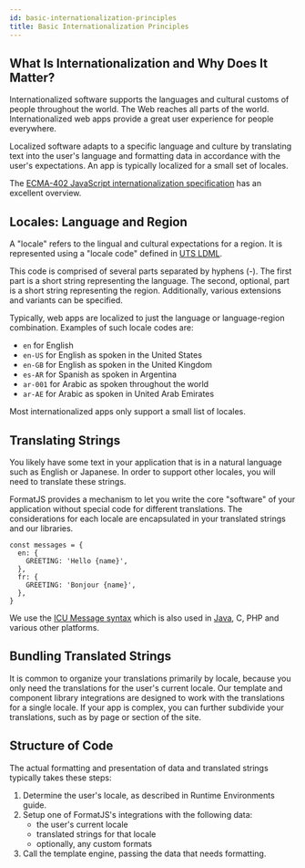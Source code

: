 ```yaml
---
id: basic-internationalization-principles
title: Basic Internationalization Principles
---
```


## What Is Internationalization and Why Does It Matter?

Internationalized software supports the languages and cultural customs of people throughout the world. The Web reaches all parts of the world. Internationalized web apps provide a great user experience for people everywhere.

Localized software adapts to a specific language and culture by translating text into the user's language and formatting data in accordance with the user's expectations. An app is typically localized for a small set of locales.

The [ECMA-402 JavaScript internationalization specification](https://github.com/tc39/ecma402) has an excellent overview.

## Locales: Language and Region

A "locale" refers to the lingual and cultural expectations for a region. It is represented using a "locale code" defined in [UTS LDML](https://www.unicode.org/reports/tr35/tr35.html#Identifiers).

This code is comprised of several parts separated by hyphens (-). The first part is a short string representing the language. The second, optional, part is a short string representing the region. Additionally, various extensions and variants can be specified.

Typically, web apps are localized to just the language or language-region combination. Examples of such locale codes are:

- `en` for English
- `en-US` for English as spoken in the United States
- `en-GB` for English as spoken in the United Kingdom
- `es-AR` for Spanish as spoken in Argentina
- `ar-001` for Arabic as spoken throughout the world
- `ar-AE` for Arabic as spoken in United Arab Emirates

Most internationalized apps only support a small list of locales.

## Translating Strings

You likely have some text in your application that is in a natural language such as English or Japanese. In order to support other locales, you will need to translate these strings.

FormatJS provides a mechanism to let you write the core "software" of your application without special code for different translations. The considerations for each locale are encapsulated in your translated strings and our libraries.

```tsx
const messages = {
  en: {
    GREETING: 'Hello {name}',
  },
  fr: {
    GREETING: 'Bonjour {name}',
  },
}
```

We use the [ICU Message syntax](http://userguide.icu-project.org/formatparse/messages) which is also used in [Java](http://docs.oracle.com/javase/7/docs/api/java/text/MessageFormat.html), C, PHP and various other platforms.

## Bundling Translated Strings

It is common to organize your translations primarily by locale, because you only need the translations for the user's current locale. Our template and component library integrations are designed to work with the translations for a single locale. If your app is complex, you can further subdivide your translations, such as by page or section of the site.

## Structure of Code

The actual formatting and presentation of data and translated strings typically takes these steps:

1. Determine the user's locale, as described in Runtime Environments guide.
2. Setup one of FormatJS's integrations with the following data:
   - the user's current locale
   - translated strings for that locale
   - optionally, any custom formats
3. Call the template engine, passing the data that needs formatting.

